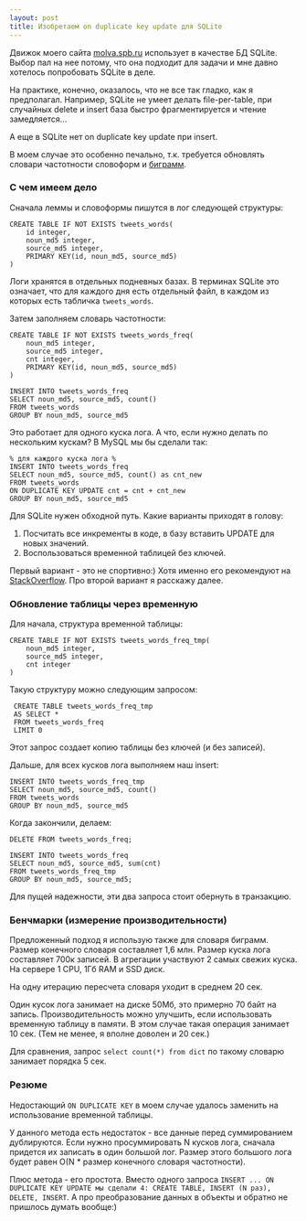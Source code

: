 ```yaml
---
layout: post
title: Изобретаем on duplicate key update для SQLite
---
```


Движок моего сайта [molva.spb.ru](http://molva.spb.ru) использует в качестве БД SQLite. Выбор пал на нее потому, что она подходит для задачи и мне давно хотелось попробовать SQLite в деле.

На практике, конечно, оказалось, что не все так гладко, как я предполагал. Например, SQLite не умеет делать file-per-table, при случайных delete и insert база быстро фрагментируется и чтение замедляется...

А еще в SQLite нет on duplicate key update при insert.

В моем случае это особенно печально, т.к. требуется обновлять словари частотности словоформ и [биграмм](http://en.wikipedia.org/wiki/Bigram).

### С чем имеем дело

Сначала леммы и словоформы пишутся в лог следующей структуры:  

    CREATE TABLE IF NOT EXISTS tweets_words(
        id integer,
        noun_md5 integer,
        source_md5 integer,
        PRIMARY KEY(id, noun_md5, source_md5)
    )
    
Логи хранятся в отдельных подневных базах. В терминах SQLite это означает, что для каждого дня есть отдельный файл, в каждом из которых есть табличка `tweets_words`.

Затем заполняем словарь частотности:

    CREATE TABLE IF NOT EXISTS tweets_words_freq(
        noun_md5 integer,
        source_md5 integer,
        cnt integer,
        PRIMARY KEY(id, noun_md5, source_md5)
    )

    INSERT INTO tweets_words_freq
    SELECT noun_md5, source_md5, count() 
    FROM tweets_words
    GROUP BY noun_md5, source_md5

Это работает для одного куска лога. А что, если нужно делать по нескольким кускам?
В MySQL мы бы сделали так:

    % для каждого куска лога %
    INSERT INTO tweets_words_freq
    SELECT noun_md5, source_md5, count() as cnt_new
    FROM tweets_words
    ON DUPLICATE KEY UPDATE cnt = cnt + cnt_new
    GROUP BY noun_md5, source_md5

Для SQLite нужен обходной путь.
Какие варианты приходят в голову:

1. Посчитать все инкременты в коде, в базу вставить UPDATE для новых значений.
2. Воспользоваться временной таблицей без ключей.

Первый вариант - это не спортивно:) Хотя именно его рекомендуют на [StackOverflow](http://stackoverflow.com/questions/2717590/sqlite-upsert-on-duplicate-key-update).
Про второй вариант я расскажу далее.

### Обновление таблицы через временную

Для начала, структура временной таблицы:

    CREATE TABLE IF NOT EXISTS tweets_words_freq_tmp(
        noun_md5 integer,
        source_md5 integer,
        cnt integer
    )

Такую структуру можно следующим запросом:

     CREATE TABLE tweets_words_freq_tmp 
     AS SELECT * 
     FROM tweets_words_freq 
     LIMIT 0

Этот запрос создает копию таблицы без ключей (и без записей).

Дальше, для всех кусков лога выполняем наш insert:

    INSERT INTO tweets_words_freq_tmp
    SELECT noun_md5, source_md5, count() 
    FROM tweets_words
    GROUP BY noun_md5, source_md5

Когда закончили, делаем:

    DELETE FROM tweets_words_freq;

    INSERT INTO tweets_words_freq
    SELECT noun_md5, source_md5, sum(cnt) 
    FROM tweets_words_freq_tmp
    GROUP BY noun_md5, source_md5;

Для пущей надежности, эти два запроса стоит обернуть в транзакцию.

### Бенчмарки (измерение производительности)

Предложенный подход я использую также для словаря биграмм. Размер конечного словаря составляет 1,6 млн.
Размер куска лога составляет 700к записей. В агрегации участвуют 2 самых свежих куска.
На сервере 1 CPU, 1Гб RAM и SSD диск.

На одну итерацию пересчета словаря уходит в среднем 20 сек.

Один кусок лога занимает на диске 50Мб, это примерно 70 байт на запись. 
Производительность можно улучшить, если использовать временную таблицу в памяти.
В этом случае такая операция занимает 10 сек. (Тем не менее, я вполне доволен и 20 сек.)

Для сравнения, запрос `select count(*) from dict` по такому словарю занимает порядка 5 сек.

### Резюме

Недостающий `ON DUPLICATE KEY` в моем случае удалось заменить на использование временной таблицы.

У данного метода есть недостаток - все данные перед суммированием дублируются. Если нужно просуммировать N кусков лога, сначала придется их записать в один большой лог. Размер этого большого лога будет равен O(N * размер конечного словаря частотности).

Плюс метода - его простота. Вместо одного запроса `INSERT ... ON DUPLICATE KEY UPDATE мы сделали 4: CREATE TABLE, INSERT (N раз), DELETE, INSERT`. А про преобразование данных в объекты и обратно не пришлось думать вообще:)

